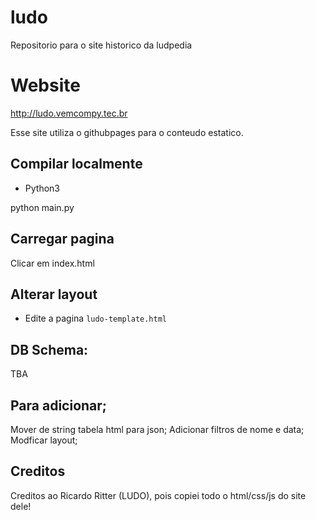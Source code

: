 # ludo
Repositorio para o site historico da ludpedia

# Website

http://ludo.vemcompy.tec.br

Esse site utiliza o githubpages para o conteudo estatico.

## Compilar localmente

- Python3

python main.py


## Carregar pagina

Clicar em index.html

## Alterar layout
- Edite a pagina `ludo-template.html`


## DB Schema:

TBA

## Para adicionar;

Mover de string tabela html para json;
Adicionar filtros de nome e data;
Modficar layout;

## Creditos

Creditos ao Ricardo Ritter (LUDO), pois copiei todo o html/css/js do site dele!